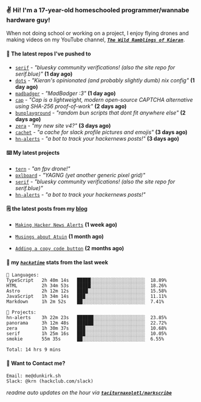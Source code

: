 ### ✌️ Hi! I'm a 17-year-old homeschooled programmer/wannabe hardware guy!

When not doing school or working on a project, I enjoy flying drones and making videos on my YouTube channel, [**_`The Wild Ramblings of Kieran`_**](https://youtube.com/@kieran.rambles).

#### 👷 The latest repos I've pushed to

- [`serif`](https://github.com/taciturnaxolotl/serif) - _"bluesky community verifications! (also the site repo for serif.blue)"_ **(1 day ago)**
- [`dots`](https://github.com/taciturnaxolotl/dots) - _"Kieran's opinionated (and probably slightly dumb) nix config"_ **(1 day ago)**
- [`madbadger`](https://github.com/taciturnaxolotl/madbadger) - _"MadBadger :3"_ **(1 day ago)**
- [`cap`](https://github.com/tiagorangel1/cap) - _"Cap is a lightweight, modern open-source CAPTCHA alternative using SHA-256 proof-of-work"_ **(2 days ago)**
- [`bunplayground`](https://github.com/taciturnaxolotl/bunplayground) - _"random bun scripts that dont fit anywhere else"_ **(2 days ago)**
- [`zera`](https://github.com/taciturnaxolotl/zera) - _"my new site v4?"_ **(3 days ago)**
- [`cachet`](https://github.com/taciturnaxolotl/cachet) - _"a cache for slack profile pictures and emojis"_ **(3 days ago)**
- [`hn-alerts`](https://github.com/taciturnaxolotl/hn-alerts) - _"a bot to track your hackernews posts!"_ **(3 days ago)**

#### ⌨️ My latest projects

- [`tern`](https://github.com/taciturnaxolotl/tern) - _"an fpv drone!"_
- [`pxlboard`](https://github.com/taciturnaxolotl/pxlboard) - _"YAGNG (yet another generic pixel grid)"_
- [`serif`](https://github.com/taciturnaxolotl/serif) - _"bluesky community verifications! (also the site repo for serif.blue)"_
- [`hn-alerts`](https://github.com/taciturnaxolotl/hn-alerts) - _"a bot to track your hackernews posts!"_

#### 🗒️ the latest posts from my [blog](https://dunkirk.sh)

- [`Making Hacker News Alerts`](https://dunkirk.sh/blog/hn-alerts/) **(1 week ago)**

- [`Musings about Atuin`](https://dunkirk.sh/blog/atuin/) **(1 month ago)**

- [`Adding a copy code button`](https://dunkirk.sh/blog/adding-a-copy-button/) **(2 months ago)**



#### 📡 my [_`hackatime`_](https://waka.hackclub.com) stats from the last week

```text
💾 Languages:
TypeScript   2h 40m 14s   █████░░░░░░░░░░░░░░░░░░░░  18.89%
HTML         2h 34m 53s   █████░░░░░░░░░░░░░░░░░░░░  18.26%
Astro        2h 12m 12s   ████░░░░░░░░░░░░░░░░░░░░░  15.58%
JavaScript   1h 34m 14s   ███░░░░░░░░░░░░░░░░░░░░░░  11.11%
Markdown     1h 2m 52s    ██░░░░░░░░░░░░░░░░░░░░░░░  7.41%

💼 Projects:
hn-alerts    3h 22m 23s   ██████░░░░░░░░░░░░░░░░░░░  23.85%
panorama     3h 12m 48s   ██████░░░░░░░░░░░░░░░░░░░  22.72%
zera         1h 30m 37s   ███░░░░░░░░░░░░░░░░░░░░░░  10.68%
serif        1h 25m 16s   ███░░░░░░░░░░░░░░░░░░░░░░  10.05%
smokie       55m 35s      ██░░░░░░░░░░░░░░░░░░░░░░░  6.55%

Total: 14 hrs 9 mins
```

#### 📮 Want to Contact me?

```text
Email: me@dunkirk.sh
Slack: @krn (hackclub.com/slack)
```

_readme auto updates on the hour via [**`taciturnaxolotl/markscribe`**](https://github.com/taciturnaxolotl/markscribe)_
